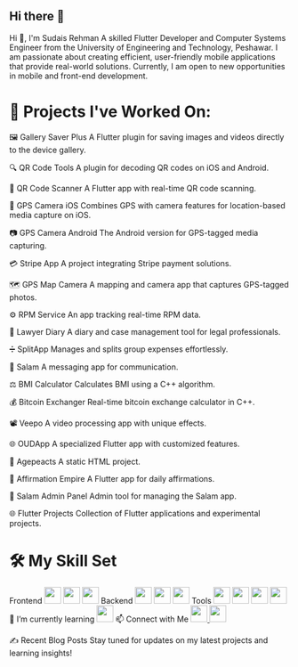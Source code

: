 ## Hi there 👋

<!--
**SudaisRehman/SudaisRehman** is a ✨ _special_ ✨ repository because its `README.md` (this file) appears on your GitHub profile.

Here are some ideas to get you started:

- 🔭 I’m currently working on ...
- 🌱 I’m currently learning ...
- 👯 I’m looking to collaborate on ...
- 🤔 I’m looking for help with ...
- 💬 Ask me about ...
- 📫 How to reach me: ...
- 😄 Pronouns: ...
- ⚡ Fun fact: ...
-->
Hi 👋, I'm Sudais Rehman
A skilled Flutter Developer and Computer Systems Engineer from the University of Engineering and Technology, Peshawar. I am passionate about creating efficient, user-friendly mobile applications that provide real-world solutions. Currently, I am open to new opportunities in mobile and front-end development.


# 🔭 Projects I've Worked On:
🖼️ Gallery Saver Plus
A Flutter plugin for saving images and videos directly to the device gallery.

🔍 QR Code Tools
A plugin for decoding QR codes on iOS and Android.

📱 QR Code Scanner
A Flutter app with real-time QR code scanning.

📍 GPS Camera iOS
Combines GPS with camera features for location-based media capture on iOS.

📷 GPS Camera Android
The Android version for GPS-tagged media capturing.

💳 Stripe App
A project integrating Stripe payment solutions.

🗺️ GPS Map Camera
A mapping and camera app that captures GPS-tagged photos.

⚙️ RPM Service
An app tracking real-time RPM data.

📔 Lawyer Diary
A diary and case management tool for legal professionals.

➗ SplitApp
Manages and splits group expenses effortlessly.

👋 Salam
A messaging app for communication.

⚖️ BMI Calculator
Calculates BMI using a C++ algorithm.

💰 Bitcoin Exchanger
Real-time bitcoin exchange calculator in C++.

📽️ Veepo
A video processing app with unique effects.

🌐 OUDApp
A specialized Flutter app with customized features.

📅 Agepeacts
A static HTML project.

📜 Affirmation Empire
A Flutter app for daily affirmations.

🔧 Salam Admin Panel
Admin tool for managing the Salam app.

🌐 Flutter Projects
Collection of Flutter applications and experimental projects.

# 🛠️ My Skill Set
Frontend
<img src="https://img.shields.io/badge/Dart-0175C2?style=for-the-badge&logo=dart&logoColor=white" height="30"/> <img src="https://img.shields.io/badge/Flutter-02569B?style=for-the-badge&logo=flutter&logoColor=white" height="30"/> <img src="https://img.shields.io/badge/Firebase-FFCA28?style=for-the-badge&logo=firebase&logoColor=black" height="30"/>
Backend
<img src="https://img.shields.io/badge/Firebase-FFCA28?style=for-the-badge&logo=firebase&logoColor=black" height="30"/> <img src="https://img.shields.io/badge/REST-02569B?style=for-the-badge&logo=rest&logoColor=white" height="30"/> <img src="https://img.shields.io/badge/SQLite-003B57?style=for-the-badge&logo=sqlite&logoColor=white" height="30"/>
Tools
<img src="https://img.shields.io/badge/GitHub-181717?style=for-the-badge&logo=github&logoColor=white" height="30"/> <img src="https://img.shields.io/badge/Google%20Maps%20API-4285F4?style=for-the-badge&logo=google-maps&logoColor=white" height="30"/> <img src="https://img.shields.io/badge/AdMob-4285F4?style=for-the-badge&logo=google-ads&logoColor=white" height="30"/> <img src="https://img.shields.io/badge/Docker-2496ED?style=for-the-badge&logo=docker&logoColor=white" height="30"/>
🌱 I’m currently learning
<img src="https://img.shields.io/badge/Backend%20Development-5C6BC0?style=for-the-badge&logo=code&logoColor=white" height="30"/>
📫 Connect with Me
<a href="https://github.com/SudaisRehman" target="_blank"> <img src="https://img.shields.io/badge/GitHub-181717?style=for-the-badge&logo=github&logoColor=white" height="30"/> </a> <a href="https://linkedin.com/in/sudaisrehman" target="_blank"> <img src="https://img.shields.io/badge/LinkedIn-0077B5?style=for-the-badge&logo=linkedin&logoColor=white" height="30"/> </a>

✍️ Recent Blog Posts
Stay tuned for updates on my latest projects and learning insights!
